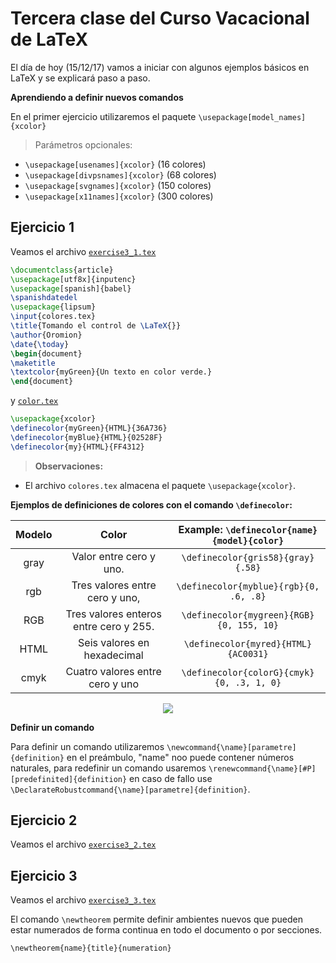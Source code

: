 # Tercera clase del Curso Vacacional de LaTeX #
El día de hoy (15/12/17) vamos a iniciar con algunos ejemplos básicos en LaTeX y se explicará paso a paso.

**Aprendiendo a definir nuevos comandos**

En el primer ejercicio utilizaremos el paquete  `\usepackage[model_names]{xcolor}`
> Parámetros opcionales:
- `\usepackage[usenames]{xcolor}` (16 colores)
- `\usepackage[divpsnames]{xcolor}` (68 colores)
- `\usepackage[svgnames]{xcolor}` (150 colores)
- `\usepackage[x11names]{xcolor}` (300 colores)

## Ejercicio 1 ##

Veamos el archivo [`exercise3_1.tex`](https://github.com/carlosal1015/Curso-de-LaTeX/blob/master/Curso%20Vacacional%20B%C3%A1sico/Clases/Clase%202/exercise3_1.tex)

```tex
\documentclass{article}
\usepackage[utf8x]{inputenc}
\usepackage[spanish]{babel}
\spanishdatedel
\usepackage{lipsum}
\input{colores.tex}
\title{Tomando el control de \LaTeX{}}
\author{Oromion}
\date{\today}
\begin{document}
\maketitle
\textcolor{myGreen}{Un texto en color verde.}
\end{document}
```

y [`color.tex`](https://github.com/carlosal1015/Curso-de-LaTeX/blob/master/Curso%20Vacacional%20B%C3%A1sico/Clases/Clase%202/color.tex)

```tex
\usepackage{xcolor}
\definecolor{myGreen}{HTML}{36A736}
\definecolor{myBlue}{HTML}{02528F}
\definecolor{my}{HTML}{FF4312}
```

> **Observaciones:**
- El archivo `colores.tex` almacena el paquete `\usepackage{xcolor}`.

**Ejemplos de definiciones de colores con el comando `\definecolor`:**

|	Modelo |	Color												       	 | Example: `\definecolor{name}{model}{color}`|
|	:---:	 |	:---:														     |	:---:							                        |
|	gray	 |	Valor entre cero y uno.			       	 |`\definecolor{gris58}{gray}{.58}`           |
| rgb    | Tres valores entre cero y uno,        |`\definecolor{myblue}{rgb}{0, .6, .8}`      |
| RGB    | Tres valores enteros entre cero y 255.|`\definecolor{mygreen}{RGB}{0, 155, 10}`    |
| HTML   | Seis valores en hexadecimal           |`\definecolor{myred}{HTML}{AC0031}`         |
| cmyk   | Cuatro valores entre cero y uno       |`\definecolor{colorG}{cmyk}{0, .3, 1, 0}`   |

<p align="center">
  <img src="https://github.com/carlosal1015/Curso-de-LaTeX/blob/master/Curso%20Vacacional%20B%C3%A1sico/Clases/Clase%202/images/exercise3_1.png">
</p>

**Definir un comando**

Para definir un comando utilizaremos `\newcommand{\name}[parametre]{definition}` en el preámbulo, "name" noo puede contener números naturales, para redefinir un comando usaremos `\renewcommand{\name}[#P][predefinited]{definition}` en caso de fallo use `\DeclarateRobustcommand{\name}[parametre]{definition}`.

## Ejercicio 2 ##

Veamos el archivo [`exercise3_2.tex`](https://github.com/carlosal1015/Curso-de-LaTeX/blob/master/Curso%20Vacacional%20B%C3%A1sico/Clases/Clase%202/exercise3_2.tex)


## Ejercicio 3 ##

Veamos el archivo [`exercise3_3.tex`](https://github.com/carlosal1015/Curso-de-LaTeX/blob/master/Curso%20Vacacional%20B%C3%A1sico/Clases/Clase%202/exercise3_3.tex)


El comando `\newtheorem` permite definir ambientes nuevos que pueden estar numerados de forma continua en todo el documento o por secciones.

`\newtheorem{name}{title}{numeration}`
